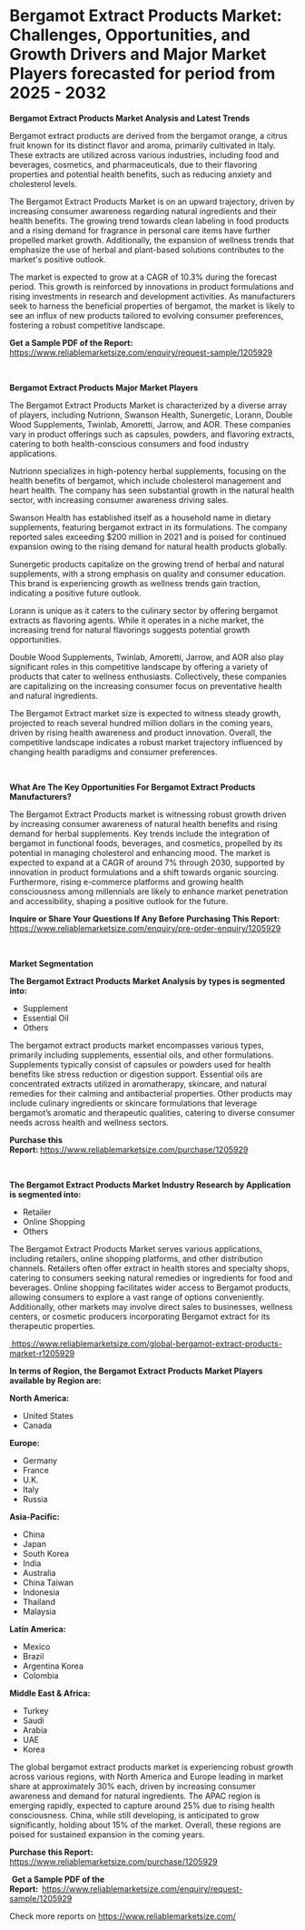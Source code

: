 <p><h1>Bergamot Extract Products Market: Challenges, Opportunities, and Growth Drivers and Major Market Players forecasted for period from 2025 - 2032</h1></p><p><strong>Bergamot Extract Products Market Analysis and Latest Trends</strong></p>
<p><p>Bergamot extract products are derived from the bergamot orange, a citrus fruit known for its distinct flavor and aroma, primarily cultivated in Italy. These extracts are utilized across various industries, including food and beverages, cosmetics, and pharmaceuticals, due to their flavoring properties and potential health benefits, such as reducing anxiety and cholesterol levels.</p><p>The Bergamot Extract Products Market is on an upward trajectory, driven by increasing consumer awareness regarding natural ingredients and their health benefits. The growing trend towards clean labeling in food products and a rising demand for fragrance in personal care items have further propelled market growth. Additionally, the expansion of wellness trends that emphasize the use of herbal and plant-based solutions contributes to the market's positive outlook.</p><p>The market is expected to grow at a CAGR of 10.3% during the forecast period. This growth is reinforced by innovations in product formulations and rising investments in research and development activities. As manufacturers seek to harness the beneficial properties of bergamot, the market is likely to see an influx of new products tailored to evolving consumer preferences, fostering a robust competitive landscape.</p></p>
<p><strong>Get a Sample PDF of the Report:&nbsp;</strong> <a href="https://www.reliablemarketsize.com/enquiry/request-sample/1205929?utm_campaign=2003&utm_medium=2&utm_source=Github&utm_content=ia&utm_term=09032025&utm_id=bergamot-extract-products">https://www.reliablemarketsize.com/enquiry/request-sample/1205929</a></p>
<p>&nbsp;</p>
<p><strong>Bergamot Extract Products Major Market Players</strong></p>
<p><p>The Bergamot Extract Products Market is characterized by a diverse array of players, including Nutrionn, Swanson Health, Sunergetic, Lorann, Double Wood Supplements, Twinlab, Amoretti, Jarrow, and AOR. These companies vary in product offerings such as capsules, powders, and flavoring extracts, catering to both health-conscious consumers and food industry applications.</p><p>Nutrionn specializes in high-potency herbal supplements, focusing on the health benefits of bergamot, which include cholesterol management and heart health. The company has seen substantial growth in the natural health sector, with increasing consumer awareness driving sales.</p><p>Swanson Health has established itself as a household name in dietary supplements, featuring bergamot extract in its formulations. The company reported sales exceeding $200 million in 2021 and is poised for continued expansion owing to the rising demand for natural health products globally.</p><p>Sunergetic products capitalize on the growing trend of herbal and natural supplements, with a strong emphasis on quality and consumer education. This brand is experiencing growth as wellness trends gain traction, indicating a positive future outlook.</p><p>Lorann is unique as it caters to the culinary sector by offering bergamot extracts as flavoring agents. While it operates in a niche market, the increasing trend for natural flavorings suggests potential growth opportunities.</p><p>Double Wood Supplements, Twinlab, Amoretti, Jarrow, and AOR also play significant roles in this competitive landscape by offering a variety of products that cater to wellness enthusiasts. Collectively, these companies are capitalizing on the increasing consumer focus on preventative health and natural ingredients.</p><p>The Bergamot Extract market size is expected to witness steady growth, projected to reach several hundred million dollars in the coming years, driven by rising health awareness and product innovation. Overall, the competitive landscape indicates a robust market trajectory influenced by changing health paradigms and consumer preferences.</p></p>
<p>&nbsp;</p>
<p><strong>What Are The Key Opportunities For Bergamot Extract Products Manufacturers?</strong></p>
<p><p>The Bergamot Extract Products market is witnessing robust growth driven by increasing consumer awareness of natural health benefits and rising demand for herbal supplements. Key trends include the integration of bergamot in functional foods, beverages, and cosmetics, propelled by its potential in managing cholesterol and enhancing mood. The market is expected to expand at a CAGR of around 7% through 2030, supported by innovation in product formulations and a shift towards organic sourcing. Furthermore, rising e-commerce platforms and growing health consciousness among millennials are likely to enhance market penetration and accessibility, shaping a positive outlook for the future.</p></p>
<p><strong>Inquire or Share Your Questions If Any Before Purchasing This Report:</strong> <a href="https://www.reliablemarketsize.com/enquiry/pre-order-enquiry/1205929?utm_campaign=2003&utm_medium=2&utm_source=Github&utm_content=ia&utm_term=09032025&utm_id=bergamot-extract-products">https://www.reliablemarketsize.com/enquiry/pre-order-enquiry/1205929</a></p>
<p>&nbsp;</p>
<p><strong>Market Segmentation</strong></p>
<p><strong>The Bergamot Extract Products Market Analysis by types is segmented into:</strong></p>
<p><ul><li>Supplement</li><li>Essential Oil</li><li>Others</li></ul></p>
<p><p>The bergamot extract products market encompasses various types, primarily including supplements, essential oils, and other formulations. Supplements typically consist of capsules or powders used for health benefits like stress reduction or digestion support. Essential oils are concentrated extracts utilized in aromatherapy, skincare, and natural remedies for their calming and antibacterial properties. Other products may include culinary ingredients or skincare formulations that leverage bergamot’s aromatic and therapeutic qualities, catering to diverse consumer needs across health and wellness sectors.</p></p>
<p><strong>Purchase this Report:&nbsp;</strong><a href="https://www.reliablemarketsize.com/purchase/1205929?utm_campaign=2003&utm_medium=2&utm_source=Github&utm_content=ia&utm_term=09032025&utm_id=bergamot-extract-products">https://www.reliablemarketsize.com/purchase/1205929</a></p>
<p>&nbsp;</p>
<p><strong>The Bergamot Extract Products Market Industry Research by Application is segmented into:</strong></p>
<p><ul><li>Retailer</li><li>Online Shopping</li><li>Others</li></ul></p>
<p><p>The Bergamot Extract Products Market serves various applications, including retailers, online shopping platforms, and other distribution channels. Retailers often offer extract in health stores and specialty shops, catering to consumers seeking natural remedies or ingredients for food and beverages. Online shopping facilitates wider access to Bergamot products, allowing consumers to explore a vast range of options conveniently. Additionally, other markets may involve direct sales to businesses, wellness centers, or cosmetic producers incorporating Bergamot extract for its therapeutic properties.</p></p>
<p><a href="https://www.reliablemarketsize.com/global-bergamot-extract-products-market-r1205929?utm_campaign=2003&utm_medium=2&utm_source=Github&utm_content=ia&utm_term=09032025&utm_id=bergamot-extract-products">&nbsp;https://www.reliablemarketsize.com/global-bergamot-extract-products-market-r1205929</a></p>
<p><strong>In terms of Region, the Bergamot Extract Products Market Players available by Region are:</strong></p>
<p>
    <p> <strong> North America: </strong>
        <ul>
            <li>United States</li>
            <li>Canada</li>
        </ul>
        </p> 
    <p> <strong> Europe: </strong>
        <ul>
            <li>Germany</li>
            <li>France</li>
            <li>U.K.</li>
            <li>Italy</li>
            <li>Russia</li>
        </ul>
        </p> 
    <p> <strong> Asia-Pacific: </strong>
        <ul>
            <li>China</li>
            <li>Japan</li>
            <li>South Korea</li>
            <li>India</li>
            <li>Australia</li>
            <li>China Taiwan</li>
            <li>Indonesia</li>
            <li>Thailand</li>
            <li>Malaysia</li>
        </ul>
        </p> 
    <p> <strong> Latin America: </strong>
        <ul>
            <li>Mexico</li>
            <li>Brazil</li>
            <li>Argentina Korea</li>
            <li>Colombia</li>
        </ul>
        </p> 
    <p> <strong> Middle East & Africa: </strong>
        <ul>
            <li>Turkey</li>
            <li>Saudi</li>
            <li>Arabia</li>
            <li>UAE</li>
            <li>Korea</li>
        </ul>
    </p>
    </p>
<p><p>The global bergamot extract products market is experiencing robust growth across various regions, with North America and Europe leading in market share at approximately 30% each, driven by increasing consumer awareness and demand for natural ingredients. The APAC region is emerging rapidly, expected to capture around 25% due to rising health consciousness. China, while still developing, is anticipated to grow significantly, holding about 15% of the market. Overall, these regions are poised for sustained expansion in the coming years.</p></p>
<p><strong>Purchase this Report: </strong><a href="https://www.reliablemarketsize.com/purchase/1205929?utm_campaign=2003&utm_medium=2&utm_source=Github&utm_content=ia&utm_term=09032025&utm_id=bergamot-extract-products">https://www.reliablemarketsize.com/purchase/1205929</a></p>
<p>&nbsp;<strong>Get a Sample PDF of the Report:&nbsp;&nbsp;</strong><a href="https://www.reliablemarketsize.com/enquiry/request-sample/1205929?utm_campaign=2003&utm_medium=2&utm_source=Github&utm_content=ia&utm_term=09032025&utm_id=bergamot-extract-products">https://www.reliablemarketsize.com/enquiry/request-sample/1205929</a></p>
<p><strong></strong></p>
<p>Check more reports on <a href="https://www.reliablemarketsize.com/?utm_campaign=2003&utm_medium=2&utm_source=Github&utm_content=ia&utm_term=09032025&utm_id=bergamot-extract-products">https://www.reliablemarketsize.com/</a></p>